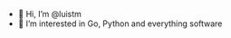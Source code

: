 - 👋 Hi, I’m @luistm
- 👀 I’m interested in Go, Python and everything software

<!---
luistm/luistm is a ✨ special ✨ repository because its `README.md` (this file) appears on your GitHub profile.
You can click the Preview link to take a look at your changes.
--->

